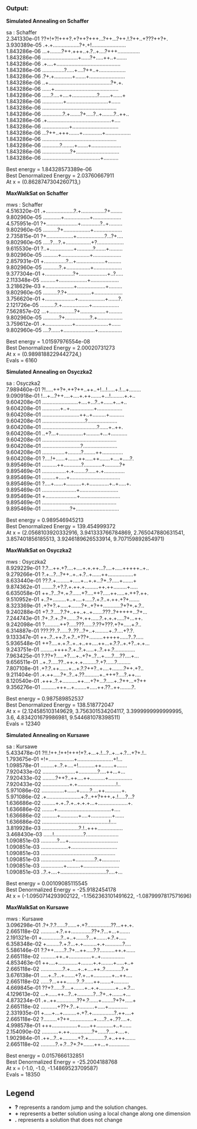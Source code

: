 

### Output: 

**Simulated Annealing on  Schaffer** 

sa  :  Schaffer   
2.341330e-01 ??+!+?!+++?.+?++?+++...?++...?++.!.?++..+???++?+.   
3.930389e-05 .+.+..................?+.+!.......................   
1.843286e-06 ...+........?++.+++..+.?..+....?+++...............   
1.843286e-06 ........................+......?+.....++..+.......   
1.843286e-06 .+....+...........................................   
1.843286e-06 ...............?.....+....?++..+..................   
1.843286e-06 .?+.+............+.......+........................   
1.843286e-06 ..+..........................................?+.+.   
1.843286e-06 ......+...........................................   
1.843286e-06 ......?....+....+.................?.......+......+   
1.843286e-06 ..............+............................+......   
1.843286e-06 ..................................................   
1.843286e-06 ..............?.+.......?+.....?..+........?..++..   
1.843286e-06 .+...........................................+....   
1.843286e-06 ..................+...............................   
1.843286e-06 ...?++..+++.......+.............+.................   
1.843286e-06 ..................................................   
1.843286e-06 ............?........+.......+....................    
1.843286e-06 ...................?+.............................   
1.843286e-06 .......................................+..........   
 
Best energy =  1.84328573389e-06   
Best Denormalized Energy =  2.03760667911   
At x =  (0.8628747304260713,)    
 
 
**MaxWalkSat on  Schaffer**   

mws  :  Schaffer   
4.516320e-01 .+...................?.+................?+........   
9.802960e-05 ............+.................+...................   
4.575951e-01 ?+.....................+.............?..+.........   
9.802960e-05 ..........?+..................+...................    
2.735815e-01 ?+..................+...................?...?+....   
9.802960e-05 .....?....?.+.................+?..................    
9.615530e-01 ?..+................+...........?.......+.........   
9.802960e-05 ..........+...................+...................    
2.857931e-01 +...............?...+...................+.........    
9.802960e-05 ...........?.+................+...................    
9.377304e-01 +...................?+...................+..?.....    
2.113348e-05 ..........+...................+...................    
3.218629e-03 +...................+...................+.........    
9.802960e-05 ..........?.?+................+...................   
3.756620e-01 +....................+..................+.......?.   
2.121726e-05 ..........?.+..................+..................   
7.562857e-02 ...+.................?+.................+.........   
9.802960e-05 ...........?+.................?.+.................   
3.759612e-01 .+..................+......................+......   
9.802960e-05 ....?......+.....................+................   
  
Best energy =  1.01597976554e-08    
Best Denormalized Energy =  2.00020731273   
At x =  (0.9898188229442724,)   
Evals =  6160 


**Simulated Annealing on  Osyczka2**   

sa  :  Osyczka2   
7.989460e-01 ?!.....++?+.++?++..++..+!...!.....+.!...+........   
9.090918e-01 !...+...?++....+....+.++.......+...!.........+.+..    
9.604208e-01 ........................+....+...?..+......+...+..   
9.604208e-01 ............+..+................+.................   
9.604208e-01 .........................++..+.........+..........   
9.604208e-01 .............................?....................   
9.604208e-01 .....................................?......+..++.   
9.604208e-01 ..+?...+................+.........+...+...........   
9.604208e-01 ..................................................      
9.604208e-01 ..........................?.......................   
9.604208e-01 ...............+.........?........++..............    
9.604208e-01 ?....!+......+.......++.....++.......+....+.....?.   
9.895469e-01 ..........++............?............+..........?+    
9.895469e-01 ................+.+........?.....+.+..............    
9.895469e-01 .........+.....+..................................    
9.895469e-01 ?....+......+..........+.+.............+..+.....+.    
9.895469e-01 .......................+..........................    
9.895469e-01 +.....................+...........................    
9.895469e-01 ..................................................    
9.895469e-01 ...................?+.............................   
  
Best energy =  0.989546945213   
Best Denormalized Energy =  139.454999372   
At x =  (2.0568103920332916, 3.941333766784869, 2.765047880631541, 3.857401856185513, 3.9246189626533914, 9.707159892854971)   
 
 
**MaxWalkSat on  Osyczka2** 
 
mws  :  Osyczka2  
8.929229e-01 ?.?...++.+?....+....+.+.++...?....+.....+++++..+..   
9.279266e-01 ?.+...?...?++..+..+.?..+......++.................+   
8.633440e-01 ??.?.+.........+.....+...+.+...?+..?.....+.......+   
9.874362e-01 ........?.+?.?.+.++.+.........++.++.........+.....   
6.635058e-01 ++..?...?+.+.?......+?....++?.....++.....+.++?.++.   
9.510952e-01 +..?+.........+..+....+.....?.+.?..+.++.+?+.......   
8.323369e-01 .+?+?.+.....+.......?+..+?++............?+?+.+.?..   
9.240288e-01 +?..?.....?.?+..++..+..+.......???..?+++++...?+...   
7.244743e-01 .?+..?.+..?+.......?+.++......?.+.+.+.....?+...++.   
9.242098e-01 ?..........++?.....???......?.??+???.+?+.....+.?..   
6.314887e-01 ???.??..?......?..??...?+..+.........+..?....+?.?.   
9.133347e-01 ++..?..++.?.+.?..+??+.........+++++......?..?.....   
5.936548e-01 ++?....+.+.?..+..+..++....++...+.?.?..+.+?..+.+...   
9.243751e-01 .........++++.?.+..?.+.....+..?.++.?..............   
7.963425e-01 ?.??+?.....+?....+..+?+..?...+.....?....??....+...   
9.656511e-01 ..+..?.....??..++.+.+.........?.+?......?.........   
7.807108e-01 .+?.?.++......+...+.?.?++?..+....+........?++.+?..   
9.211404e-01 .+.++.....?+..?..+.??..........+..+++?....?.++....   
8.120540e-01 .+++..?.+..........++....+?+...?.....+..?++...+?++   
9.356276e-01 ..........+++...+........+.....++.??..++........?.   
 
Best energy =  0.987589852537   
Best Denormalized Energy =  138.518772047  
At x =  (2.124585103149629, 3.756301534204117, 3.3999999999999995, 3.6, 4.834201679986981, 9.544681078398511)   
Evals =  12340  
 
 
**Simulated Annealing on  Kursawe**   
 
sa  :  Kursawe   
5.433478e-01 ?!!.!++.!++!+++!+?.+...+.!...?..+...+.?...+?+.!..   
1.793675e-01 +!+.................+........................+!...   
1.098578e-01 .........+..?.+....+!...........++........+.......   
7.920433e-02 ......................+.............?....++...+...   
7.920433e-02 .........?++?..++....++..........+................   
7.920433e-02 ..................+.+..........................!..   
5.971086e-02 ...............+......+.......?....++...........+.   
5.971086e-02 .+.......................+.?..++?+++.+.!.....?...?   
1.636686e-02 .........+.+..?.+..+.+.+...+....................+.   
1.636686e-02 ........+....................................+....   
1.636686e-02 ..........+............+....+..............+......   
1.636686e-02 .............................................!....   
3.819928e-03 .........................?.!..+++.................   
3.468430e-03 ......!....................?......................   
1.090851e-03 ...........?....+.................................   
1.090851e-03 ..................+...............................   
1.090851e-03 ..................................................   
1.090851e-03 .....................+.............?.+............   
1.090851e-03 ...............+.........+........................   
1.090851e-03 ..?.+....+...............................?....+...   
   
Best energy =  0.00109085115545   
Best Denormalized Energy =  -25.9182454178   
At x =  (-1.0950714293902122, -1.1562363101491622, -1.0879997817571696)   
 
 
**MaxWalkSat on  Kursawe** 
 
mws  :  Kursawe  
3.096298e-01 .?+.?.?......?......+.+?................??...++.+.   
2.665118e-02 ..........+.?.++..............??+.?...+...+.......   
2.191321e-01 +.............?..+..+.......?...+.......+.?.+.....   
6.358348e-02 +.........?.+.?...+.+.........+.+............?....   
5.586146e-01 ?.?++.......?..?+...++.....?.?..........++.+......   
2.665118e-02 ..........++..+...............+..+................   
4.853463e-01 ++....+.............+........+.+........+.....+..+   
2.665118e-02 ...............?.+.....+..+....++..?...........?.+   
3.676138e-01 .....+..?...+.......+?.+...+............+...++....   
2.665118e-02 ......?...+++.......?..?......++.......+..........   
4.669845e-01 ??+?......?....+.......+..+.+...........+...+.?...   
4.129613e-02 ...+......++...?..+...........?...?+..+.......+...   
4.873234e-01 .+..++..............??+.?......+........?+?+.....+   
2.665118e-02 ...........+??+.?..+..........+.....+.............   
2.331935e-01 +.....+...+.........+.+?.+...............?.++....+   
2.665118e-02 ?.........+?++................+.....?..+..??....+.   
4.998578e-01 +++.................+......++...........+..+......   
2.154090e-02 ...........+.++...............?+......?....+....+.   
1.902984e-01 .++...?..+..........+?.+...........?.+..+++.......   
2.665118e-02 ..........?.+.?...?+.?+.......++...+..............   
   
Best energy =  0.0157666132851   
Best Denormalized Energy =  -25.2004188768   
At x =  (-1.0, -1.0, -1.14869523709587)   
Evals =  18350   




## Legend
* **?** represents a random jump and the solution changes.
* **+** represents a better solution using a local change along one dimension
* **.** represents a solution that does not change
